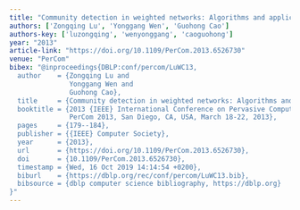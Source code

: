 ```yaml
---
title: "Community detection in weighted networks: Algorithms and applications"
authors: ['Zongqing Lu', 'Yonggang Wen', 'Guohong Cao']
authors-key: ['luzongqing', 'wenyonggang', 'caoguohong']
year: "2013"
article-link: "https://doi.org/10.1109/PerCom.2013.6526730"
venue: "PerCom"
bibex: "@inproceedings{DBLP:conf/percom/LuWC13,
  author    = {Zongqing Lu and
               Yonggang Wen and
               Guohong Cao},
  title     = {Community detection in weighted networks: Algorithms and applications},
  booktitle = {2013 {IEEE} International Conference on Pervasive Computing and Communications,
               PerCom 2013, San Diego, CA, USA, March 18-22, 2013},
  pages     = {179--184},
  publisher = {{IEEE} Computer Society},
  year      = {2013},
  url       = {https://doi.org/10.1109/PerCom.2013.6526730},
  doi       = {10.1109/PerCom.2013.6526730},
  timestamp = {Wed, 16 Oct 2019 14:14:54 +0200},
  biburl    = {https://dblp.org/rec/conf/percom/LuWC13.bib},
  bibsource = {dblp computer science bibliography, https://dblp.org}
}"
---
```

